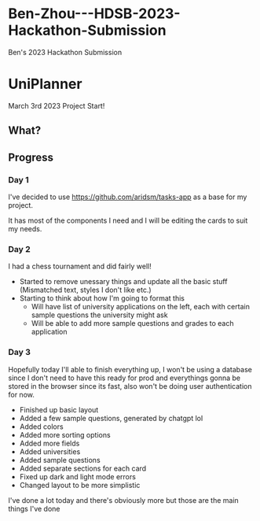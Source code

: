 # Ben-Zhou---HDSB-2023-Hackathon-Submission

Ben's 2023 Hackathon Submission

# UniPlanner 

March 3rd 2023 Project Start!

## What?



## Progress

### Day 1

I've decided to use https://github.com/aridsm/tasks-app as a base for my project.

It has most of the components I need and I will be editing the cards to suit my needs.

### Day 2

I had a chess tournament and did fairly well!

- Started to remove unessary things and update all the basic stuff (Mismatched text, styles I don't like etc.)
- Starting to think about how I'm going to format this
    - Will have list of university applications on the left, each with certain sample questions the university might ask
    - Will be able to add more sample questions and grades to each application

### Day 3

Hopefully today I'll able to finish everything up, I won't be using a database since I don't need to have this ready for prod and everythings gonna be stored in the browser since its fast, also won't be doing user authentication for now.

- Finished up basic layout
- Added a few sample questions, generated by chatgpt lol
- Added colors
- Added more sorting options
- Added more fields
- Added universities
- Added sample questions
- Added separate sections for each card
- Fixed up dark and light mode errors
- Changed layout to be more simplistic

I've done a lot today and there's obviously more but those are the main things I've done